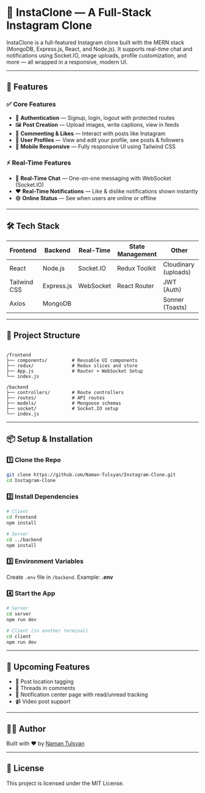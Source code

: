 
# 📸 InstaClone — A Full-Stack Instagram Clone

InstaClone is a full-featured Instagram clone built with the MERN stack (MongoDB, Express.js, React, and Node.js). It supports real-time chat and notifications using Socket.IO, image uploads, profile customization, and more — all wrapped in a responsive, modern UI.

---

## 🚀 Features

### ✅ Core Features
- 🔐 **Authentication** — Signup, login, logout with protected routes
- 🖼️ **Post Creation** — Upload images, write captions, view in feeds
- 💬 **Commenting & Likes** — Interact with posts like Instagram
- 👤 **User Profiles** — View and edit your profile, see posts & followers
- 📲 **Mobile Responsive** — Fully responsive UI using Tailwind CSS

### ⚡ Real-Time Features
- 💬 **Real-Time Chat** — One-on-one messaging with WebSocket (Socket.IO)
- ❤️ **Real-Time Notifications** — Like & dislike notifications shown instantly
- 🟢 **Online Status** — See when users are online or offline

---

## 🛠️ Tech Stack

| Frontend      | Backend         | Real-Time      | State Management | Other             |
|---------------|-----------------|----------------|------------------|--------------------|
| React         | Node.js         | Socket.IO      | Redux Toolkit    | Cloudinary (uploads) |
| Tailwind CSS  | Express.js      | WebSocket      | React Router     | JWT (Auth)         |
| Axios         | MongoDB         |                |                  | Sonner (Toasts)    |

---

## 🧩 Project Structure

```

/frontend
├── components/         # Reusable UI components           
├── redux/              # Redux slices and store
├── App.js              # Router + WebSocket Setup
└── index.js

/backend
├── controllers/        # Route controllers
├── routes/             # API routes
├── models/             # Mongoose schemas
├── socket/             # Socket.IO setup
└── index.js

````

---

## 📦 Setup & Installation

### 1️⃣ Clone the Repo

```bash
git clone https://github.com/Naman-Tulsyan/Instagram-Clone.git
cd Instagram-Clone
````

### 2️⃣ Install Dependencies

```bash
# Client
cd frontend
npm install

# Server
cd ../backend
npm install
```

### 3️⃣ Environment Variables

Create `.env` file in `/backend`. Example:
**.env**

### 4️⃣ Start the App

```bash
# Server
cd server
npm run dev

# Client (in another terminal)
cd client
npm run dev
```

---


## 🧠 Upcoming Features

* 📍 Post location tagging
* 🧵 Threads in comments
* 🔔 Notification center page with read/unread tracking
* 📹 Video post support

---

## 👨‍💻 Author

Built with ❤️ by [Naman Tulsyan](https://github.com/Naman-Tulsyan)

---

## 📃 License

This project is licensed under the MIT License.

